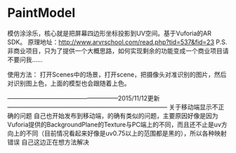 # PaintModel
模仿涂涂乐，核心就是把屏幕四边形坐标投影到UV空间。基于Vuforia的AR SDK。
原理地址：http://www.arvrschool.com/read.php?tid=537&fid=23
P.S. 非商业项目，只为了提供一个大概思路，如何实现剩余的功能变成一个商业项目请不要问我……

使用方法：
打开Scenes中的场景，打开scene，把摄像头对准识别的图片，然后对识别图上色，上面的模型也会跟随着上色。

——————————————————2015/11/12更新——————————————————————————
关于移动端显示不正确的问题
自己也开始发布到移动端，的确有类似的问题，主要原因好像是因为Vuforia提供的BackgroundPlane的Texture与PC端上的不同，而且还不止是uv方向上的不同（目前情况看起来好像是uv0.75以上的范围都是黑的），所以各种映射错误
自己这边正在想方法解决
